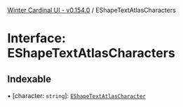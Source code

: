 [Winter Cardinal UI - v0.154.0](../index.md) / EShapeTextAtlasCharacters

# Interface: EShapeTextAtlasCharacters

## Indexable

▪ [character: `string`]: [`EShapeTextAtlasCharacter`](EShapeTextAtlasCharacter.md)
